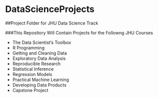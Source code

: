 DataScienceProjects
===================

##Project Folder for JHU Data Science Track

###This Repository Will Contain Projects for the Followng JHU Courses

* The Data Scientist’s Toolbox
* R Programming
* Getting and Cleaning Data
* Exploratory Data Analysis
* Reproducible Research
* Statistical Inference
* Regression Models
* Practical Machine Learning
* Developing Data Products
* Capstone Project

 
